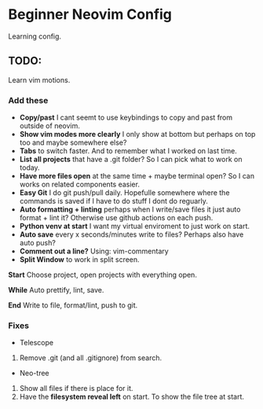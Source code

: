 # Beginner Neovim Config

Learning config.

## TODO:

Learn vim motions.

### Add these


- **Copy/past** I cant seemt to use keybindings to copy and past from outside of neovim.
- **Show vim modes more clearly** I only show at bottom but perhaps on top too and maybe somewhere else?
- **Tabs** to switch faster. And to remember what I worked on last time.
- **List all projects** that have a .git folder? So I can pick what to work on today.
- **Have more files open** at the same time + maybe terminal open? So I can works on related components easier.
- **Easy Git** I do git push/pull daily. Hopefulle somewhere where the commands is saved if I have to do stuff I dont do reguarly.
- **Auto formatting + linting** perhaps when I write/save files it just auto format + lint it? Otherwise use github actions on each push.
- **Python venv at start** I want my virtual enviroment to just work on start.
- **Auto save** every x seconds/minutes write to files? Perhaps also have auto push?
- **Comment out a line?** Using: vim-commentary
- **Split Window** to work in split screen.

**Start**
Choose project, open projects with everything open.

**While**
Auto prettify, lint, save.

**End**
Write to file, format/lint, push to git.

### Fixes

- Telescope
1. Remove .git (and all .gitignore) from search.

- Neo-tree
1. Show all files if there is place for it.
1. Have the **filesystem reveal left** on start. To show the file tree at start.
